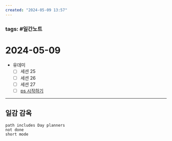 ```yaml
---
created: "2024-05-09 13:57"
---
```


### tags: #일간노트
  
# 2024-05-09 
- 유데미
	- [ ] 세션 25
	- [ ] 세션 26
	- [ ] 세션 27
	- [ ] [ps 시작하기](https://plzrun.tistory.com/entry/%EC%95%8C%EA%B3%A0%EB%A6%AC%EC%A6%98-%EB%AC%B8%EC%A0%9C%ED%92%80%EC%9D%B4PS-%EC%8B%9C%EC%9E%91%ED%95%98%EA%B8%B0)
  
---  
## 일감 감옥  
```tasks  
path includes Day planners
not done  
short mode  
```